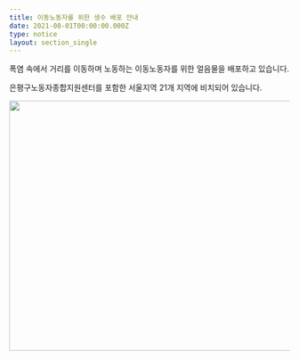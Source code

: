```yaml
---
title: 이동노동자를 위한 생수 배포 안내
date: 2021-08-01T00:00:00.000Z
type: notice
layout: section_single
---
```

<p>폭염 속에서 거리를 이동하며 노동하는 이동노동자를 위한 얼음물을 배포하고 있습니다.</p>
<p>은평구노동자종합지원센터를 포함한 서울지역 21개 지역에 비치되어 있습니다.</p>
<p><img src="https://drive.tiny.cloud/1/engl1s97gj9hrxpoa7eh7z5f05ozxfm1box3nxkh4j7a43ei/4aa4c81a-ca86-4926-84e8-ea17328b5103" alt="" width="686" height="449" /></p>